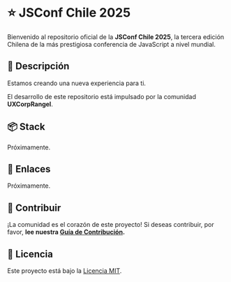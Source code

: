 # ⭐ JSConf Chile 2025

Bienvenido al repositorio oficial de la **JSConf Chile 2025**, la tercera edición Chilena de la más prestigiosa conferencia de JavaScript a nivel mundial.

## 💛 Descripción

Estamos creando una nueva experiencia para ti.

El desarrollo de este repositorio está impulsado por la comunidad **UXCorpRangel**.

## 📦 Stack

Próximamente.

## 🔗 Enlaces

Próximamente.

## 🤝 Contribuir

¡La comunidad es el corazón de este proyecto! Si deseas contribuir, por favor, **lee nuestra [Guía de Contribución](./CONTRIBUTING.md).**

## 📄 Licencia

Este proyecto está bajo la [Licencia MIT](./LICENSE).
